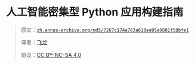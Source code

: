 # 人工智能密集型 Python 应用构建指南

> 原文：[`zh.annas-archive.org/md5/7267c174a783a618ea95a0881f58bfe1`](https://zh.annas-archive.org/md5/7267c174a783a618ea95a0881f58bfe1)
> 
> 译者：[飞龙](https://github.com/wizardforcel)
> 
> 协议：[CC BY-NC-SA 4.0](http://creativecommons.org/licenses/by-nc-sa/4.0/)
